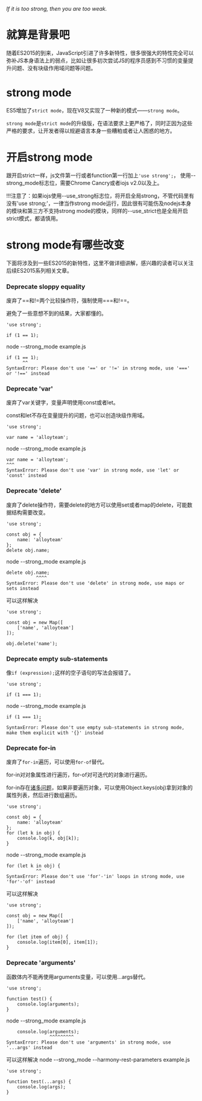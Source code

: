 *If it is too strong, then you are too weak.*

# 就算是背景吧
随着ES2015的到来，JavaScript引进了许多新特性，很多很强大的特性完全可以弥补JS本身语法上的弱点，比如让很多初次尝试JS的程序员感到不习惯的变量提升问题、没有块级作用域问题等问题。

# strong mode
ES5增加了`strict mode`，现在V8又实现了一种新的模式——`strong mode`。

`strong mode`是`strict mode`的升级版，在语法要求上更严格了，同时正因为这些严格的要求，让开发者得以规避语言本身一些糟粕或者让人困惑的地方。

# 开启strong mode
跟开启strict一样，js文件第一行或者function第一行加上`'use strong';`，
使用--strong_mode标志位，需要Chrome Cancry或者iojs v2.0以及上。

!!!注意了：如果iojs使用--use_strong标志位，将开启全局strong，不管代码里有没有'use strong;'，一律当作strong mode运行，因此很有可能伤及nodejs本身的模块和第三方不支持strong mode的模块，同样的--use_strict也是全局开启strict模式，都请慎用。

# strong mode有哪些改变
下面将涉及到一些ES2015的新特性，这里不做详细讲解，感兴趣的读者可以关注后续ES2015系列相关文章。

### Deprecate sloppy equality
废弃了==和!=两个比较操作符，强制使用===和!==。

避免了一些意想不到的结果，大家都懂的。
```
'use strong';

if (1 == 1);
```
node --strong_mode example.js
```
if (1 == 1);
      ^^
SyntaxError: Please don't use '==' or '!=' in strong mode, use '===' or '!==' instead
```

### Deprecate 'var'
废弃了var关键字，变量声明使用const或者let。

const和let不存在变量提升的问题，也可以创造块级作用域。
```
'use strong';

var name = 'alloyteam';
```
node --strong_mode example.js
```
var name = 'alloyteam';
^^^
SyntaxError: Please don't use 'var' in strong mode, use 'let' or 'const' instead
```

### Deprecate 'delete'
废弃了delete操作符，需要delete的地方可以使用set或者map的delete，可能数据结构需要改变。
```
'use strong';

const obj = {
    name: 'alloyteam'
};
delete obj.name;
```
node --strong_mode example.js
```
delete obj.name;
           ^^^^
SyntaxError: Please don't use 'delete' in strong mode, use maps or sets instead
```

可以这样解决
```
'use strong';

const obj = new Map([
    ['name', 'alloyteam']
]);

obj.delete('name');
```

### Deprecate empty sub-statements
像`if (expression);`这样的空子语句的写法会报错了。
```
'use strong';

if (1 === 1);
```
node --strong_mode example.js
```
if (1 === 1);
            ^
SyntaxError: Please don't use empty sub-statements in strong mode, make them explicit with '{}' instead
```

### Deprecate for-in
废弃了`for-in`遍历，可以使用`for-of`替代。

for-in对对象属性进行遍历，for-of对可迭代的对象进行遍历。

for-in存在[诸多问题][for-in]，如果非要遍历对象，可以使用Object.keys(obj)拿到对象的属性列表，然后进行数组遍历。
```
'use strong';

const obj = {
    name: 'alloyteam'
};
for (let k in obj) {
    console.log(k, obj[k]);
}
```
node --strong_mode example.js
```
for (let k in obj) {
           ^^
SyntaxError: Please don't use 'for'-'in' loops in strong mode, use 'for'-'of' instead
```

可以这样解决
```
'use strong';

const obj = new Map([
    ['name', 'alloyteam']
]);

for (let item of obj) {
    console.log(item[0], item[1]);
}
```

### Deprecate 'arguments'
函数体内不能再使用arguments变量，可以使用...args替代。
```
'use strong';

function test() {
    console.log(arguments);
}
```
node --strong_mode example.js
```
    console.log(arguments);
                ^^^^^^^^^
SyntaxError: Please don't use 'arguments' in strong mode, use '...args' instead
```

可以这样解决
node --strong_mode --harmony-rest-parameters example.js
```
'use strong';

function test(...args) {
    console.log(args);
}
```

[for-in]: http://www.infoq.com/cn/articles/es6-in-depth-iterators-and-the-for-of-loop